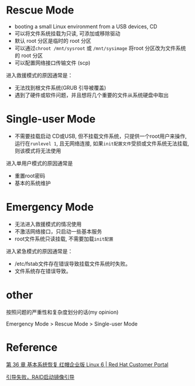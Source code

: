 # Rescue Mode

- booting a small Linux environment from a USB devices, CD
- 可以将文件系统挂载为只读, 可添加或移除驱动
- 默认 root 分区是临时的 root 分区
- 可以通过`chroot /mnt/sysroot` 或 `/mnt/sysimage` 将root 分区改为文件系统的 root 分区
- 可以配置网络接口传输文件 (scp)

进入救援模式的原因通常是：
- 无法找到根文件系统(GRUB 引导被覆盖)
- 遇到了硬件或软件问题，并且想将几个重要的文件从系统硬盘中取出

# Single-user Mode

- 不需要挂载启动 CD或USB, 但不挂载文件系统，只提供一个root用户来操作, 运行在`runlevel 1`, 且无网络连接, 如果`init配置文件`受损或文件系统无法挂载, 则该模式将无法使用

进入单用户模式的原因通常是
- 重置root密码
- 基本的系统维护

# Emergency Mode

- 无法进入救援模式的情况使用
- 不激活网络接口，只启动一些基本服务
- root文件系统只读挂载, 不需要加载`init配置`

进入紧急模式的原因通常是：

- /etc/fstab文件存在错误导致挂载文件系统时失败。
- 文件系统存在错误导致。

# other
按照问题的严重性和复杂度划分的话(my opinion)

Emergency Mode > Rescue Mode > Single-user Mode

# Reference

[第 36 章 基本系统恢复 红帽企业版 Linux 6 | Red Hat Customer Portal](https://access.redhat.com/documentation/zh-cn/red_hat_enterprise_linux/6/html/installation_guide/ap-rescuemode)

[引导失败，RAID启动镜像引导](https://en.wikipedia.org/wiki/RAID#:~:text=If%20a-,boot%20drive%20fails,-%2C%20the%20system%20has)
